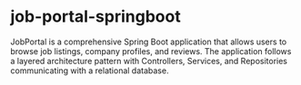 # job-portal-springboot
JobPortal is a comprehensive Spring Boot application that allows users to browse job listings, company profiles, and reviews. The application follows a layered architecture pattern with Controllers, Services, and Repositories communicating with a relational database.
